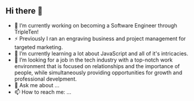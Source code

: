 ## Hi there 👋

- 🔭 I’m currently working on becoming a Software Engineer through TripleTen!
- ⚡ Previously I ran an engraving business and project management for targeted marketing.
- 🌱 I’m currently learning a lot about JavaScript and all of it's intricacies.
- 🤔 I’m looking for a job in the tech industry with a top-notch work environment that is focused on relationships and the importance of people, while simultaneously providing opportunities for growth and professional develpment.
- 💬 Ask me about ...
- 📫 How to reach me: ...
